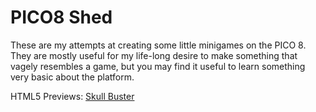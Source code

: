 # PICO8 Shed

These are my attempts at creating some little minigames on the PICO 8. They are
mostly useful for my life-long desire to make something that vagely resembles a
game, but you may find it useful to learn something very basic about the
platform.

HTML5 Previews:
[Skull Buster](https://jimmac.github.io/pico-shed/skulls.html)
